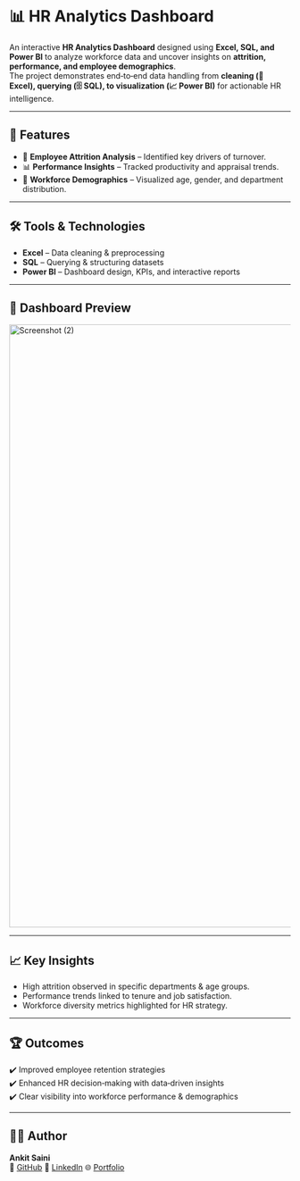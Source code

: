 # 📊 HR Analytics Dashboard  

An interactive **HR Analytics Dashboard** designed using **Excel, SQL, and Power BI** to analyze workforce data and uncover insights on **attrition, performance, and employee demographics**.  
The project demonstrates end‑to‑end data handling from **cleaning (🧹 Excel), querying (🗄️ SQL), to visualization (📈 Power BI)** for actionable HR intelligence.  

---

## 🚀 Features  
- 📌 **Employee Attrition Analysis** – Identified key drivers of turnover.  
- 📊 **Performance Insights** – Tracked productivity and appraisal trends.  
- 👥 **Workforce Demographics** – Visualized age, gender, and department distribution.  

---

## 🛠️ Tools & Technologies  
- **Excel** – Data cleaning & preprocessing  
- **SQL** – Querying & structuring datasets  
- **Power BI** – Dashboard design, KPIs, and interactive reports  

---

## 📸 Dashboard Preview  
<img width="1920" height="1080" alt="Screenshot (2)" src="https://github.com/user-attachments/assets/849317b8-f659-4caf-b9a6-b758967a533f" />

---

## 📈 Key Insights  
- High attrition observed in specific departments & age groups.  
- Performance trends linked to tenure and job satisfaction.  
- Workforce diversity metrics highlighted for HR strategy.  

---

## 🏆 Outcomes  
✔️ Improved employee retention strategies  
✔️ Enhanced HR decision‑making with data‑driven insights  
✔️ Clear visibility into workforce performance & demographics  

---

## 👨‍💻 Author  
**Ankit Saini**  
🐙 [GitHub](https://github.com/ankitsaini605) 🔗 [LinkedIn](https://linkedin.com/in/ankitsaini605) 🌐 [Portfolio]() 
